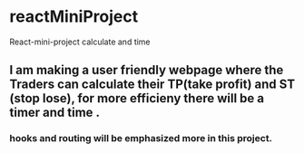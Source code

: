 # reactMiniProject
React-mini-project calculate and time


## I am making a user friendly webpage where the Traders can calculate their TP(take profit) and ST (stop lose), for more efficieny there will be a timer and time .

### hooks and routing will be emphasized more in this project.

